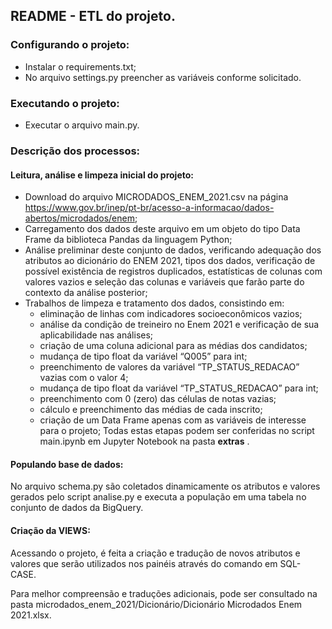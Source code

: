 ## README - ETL do projeto.
### Configurando o projeto:

 - Instalar o requirements.txt;
 - No arquivo settings.py preencher as variáveis conforme solicitado.

### Executando o projeto:

 - Executar o arquivo main.py.


### Descrição dos processos:


#### Leitura, análise e limpeza inicial do projeto:
- Download do arquivo MICRODADOS_ENEM_2021.csv na página https://www.gov.br/inep/pt-br/acesso-a-informacao/dados-abertos/microdados/enem;
- Carregamento dos dados deste arquivo em um objeto do tipo Data Frame da biblioteca Pandas da linguagem Python;
- Análise preliminar deste conjunto de dados, verificando adequação dos atributos ao dicionário do ENEM 2021, tipos dos dados, verificação de possível existência de registros duplicados, estatísticas de colunas com valores vazios e seleção das colunas e variáveis que farão parte do contexto da análise posterior;
- Trabalhos de limpeza e tratamento dos dados, consistindo em:
  - eliminação de linhas com indicadores socioeconômicos vazios;
  - análise da condição de treineiro no Enem 2021 e verificação de sua aplicabilidade nas análises;
  - criação de uma coluna adicional para as médias dos candidatos;
  - mudança de tipo float da variável “Q005” para int;
  - preenchimento de valores da variável “TP_STATUS_REDACAO” vazias com o valor 4;
  - mudança de tipo float da variável “TP_STATUS_REDACAO” para int;
  - preenchimento com 0 (zero) das células de notas vazias;
  - cálculo e preenchimento das médias de cada inscrito;
  - criação de um Data Frame apenas com as variáveis de interesse para o projeto;
Todas estas etapas podem ser conferidas no script main.ipynb em Jupyter Notebook na pasta  **extras** .

#### Populando base de dados:
No arquivo schema.py são coletados dinamicamente os atributos e valores gerados pelo script analise.py e executa a população em uma tabela no conjunto de dados da BigQuery.

#### Criação da VIEWS:
Acessando o projeto, é feita a criação e tradução de novos atributos e valores que serão utilizados nos painéis através do comando em SQL-CASE.

Para melhor compreensão e traduções adicionais, pode ser consultado na pasta microdados_enem_2021/Dicionário/Dicionário Microdados Enem 2021.xlsx.
